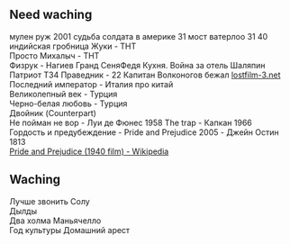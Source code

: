 ## Need waching   
мулен руж 2001
судьба солдата в америке 31
мост ватерлоо 31 40
индийская гробница 
Жуки - ТНТ   
Просто Михалыч - ТНТ   
Физрук - Нагиев
Гранд
СеняФедя
Кухня. Война за отель
Шаляпин
Патриот
T34
Праведник - 22
Капитан Волконогов бежал [lostfilm-3.net](https://14feb.lostfilm-3.net/45660-03102-kapitan-volkonogov-bezhal.html)  
Последний император - Италия про китай   
Великолепный век - Турция   
Черно-белая любовь - Турция   
Двойник (Counterpart)   
Не пойман не вор - Луи де Фюнес 1958
The trap - Капкан 1966   
Гордость и предубеждение - Pride and Prejudice 2005 - Джейн Остин 1813   
[Pride and Prejudice (1940 film) - Wikipedia](https://en.wikipedia.org/wiki/Pride_and_Prejudice_(1940_film))   
   
## Waching   
Лучше звонить Солу   
Дылды   
Два холма
Маньячелло   
Год культуры
Домашний арест   